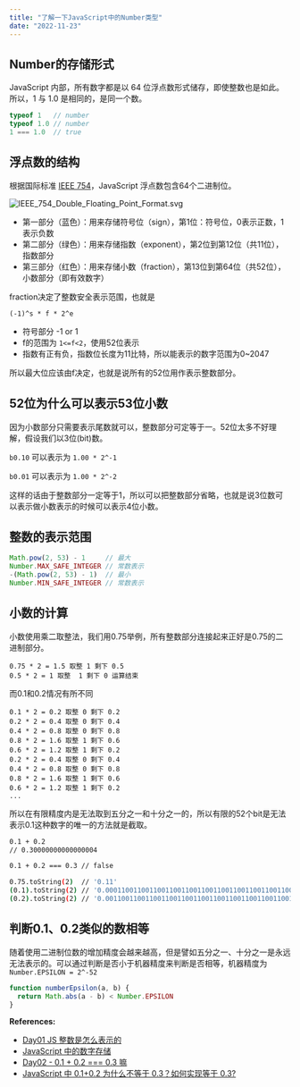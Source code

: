 ```yaml
---
title: "了解一下JavaScript中的Number类型"
date: "2022-11-23"
---
```


## Number的存储形式

JavaScript 内部，所有数字都是以 64 位浮点数形式储存，即使整数也是如此。所以，1 与 1.0 是相同的，是同一个数。

```js
typeof 1   // number
typeof 1.0 // number
1 === 1.0  // true
```

## 浮点数的结构

根据国际标准 [IEEE 754](https://en.wikipedia.org/wiki/IEEE_754)，JavaScript 浮点数包含64个二进制位。

![IEEE_754_Double_Floating_Point_Format.svg](/blogcontent/IEEE_754_Double_Floating_Point_Format.svg)

- 第一部分（蓝色）：用来存储符号位（sign），第1位：符号位，0表示正数，1表示负数
- 第二部分（绿色）：用来存储指数（exponent），第2位到第12位（共11位），指数部分
- 第三部分（红色）：用来存储小数（fraction），第13位到第64位（共52位），小数部分（即有效数字）

fraction决定了整数安全表示范围，也就是

```
(-1)^s * f * 2^e
```

- 符号部分 -1 or 1
- f的范围为 `1<=f<2`，使用52位表示
- 指数有正有负，指数位长度为11比特，所以能表示的数字范围为0~2047

所以最大位应该由f决定，也就是说所有的52位用作表示整数部分。

## 52位为什么可以表示53位小数

因为小数部分只需要表示尾数就可以，整数部分可定等于一。52位太多不好理解，假设我们以3位(bit)数。

`b0.10` 可以表示为 `1.00 * 2^-1`

`b0.01` 可以表示为 `1.00 * 2^-2`

这样的话由于整数部分一定等于1，所以可以把整数部分省略，也就是说3位数可以表示做小数表示的时候可以表示4位小数。

## 整数的表示范围

```js
Math.pow(2, 53) - 1     // 最大
Number.MAX_SAFE_INTEGER // 常数表示
-(Math.pow(2, 53) - 1)  // 最小
Number.MIN_SAFE_INTEGER // 常数表示
```

## 小数的计算

小数使用乘二取整法，我们用0.75举例，所有整数部分连接起来正好是0.75的二进制部分。

```
0.75 * 2 = 1.5 取整 1 剩下 0.5
0.5 * 2 = 1 取整  1 剩下 0 运算结束
```

而0.1和0.2情况有所不同

```
0.1 * 2 = 0.2 取整 0 剩下 0.2
0.2 * 2 = 0.4 取整 0 剩下 0.4
0.4 * 2 = 0.8 取整 0 剩下 0.8
0.8 * 2 = 1.6 取整 1 剩下 0.6
0.6 * 2 = 1.2 取整 1 剩下 0.2
0.2 * 2 = 0.4 取整 0 剩下 0.4
0.4 * 2 = 0.8 取整 0 剩下 0.8
0.8 * 2 = 1.6 取整 1 剩下 0.6
0.6 * 2 = 1.2 取整 1 剩下 0.2
...
```

所以在有限精度内是无法取到五分之一和十分之一的，所以有限的52个bit是无法表示0.1这种数字的唯一的方法就是截取。

```bash
0.1 + 0.2
// 0.30000000000000004
```

```bash
0.1 + 0.2 === 0.3 // false

0.75.toString(2)  // '0.11'
(0.1).toString(2) // '0.0001100110011001100110011001100110011001100110011001101'
(0.2).toString(2) // '0.001100110011001100110011001100110011001100110011001101'
```

## 判断0.1、0.2类似的数相等

随着使用二进制位数的增加精度会越来越高，但是譬如五分之一、十分之一是永远无法表示的。可以通过判断是否小于机器精度来判断是否相等，机器精度为 `Number.EPSILON = 2^-52`

```js
function numberEpsilon(a, b) {
  return Math.abs(a - b) < Number.EPSILON
}
```

**References:**

- [Day01 JS 整数是怎么表示的](https://juejin.cn/post/7048191028280426526)
- [JavaScript 中的数字存储](https://fengmumu1.github.io/2018/06/30/js-number/)
- [Day02 - 0.1 + 0.2 === 0.3 嘛](https://juejin.cn/post/7048554678858022925)
- [JavaScript 中 0.1+0.2 为什么不等于 0.3？如何实现等于 0.3?](https://aiguangyuan.blog.csdn.net/article/details/121323574)
